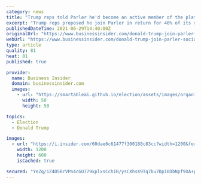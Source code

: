 ```yaml
---
category: news
title: "Trump reps told Parler he'd become an active member of the platform if it barred his critics, but it refused, book says"
excerpt: "Trump reps proposed he join Parler in return for 40% of its revenue and a ban on his critics. Parler balked at the idea, according to a new book."
publishedDateTime: 2021-06-29T14:40:00Z
originalUrl: "https://www.businessinsider.com/donald-trump-join-parler-social-media-refused-ban-his-critics-2021-6"
webUrl: "https://www.businessinsider.com/donald-trump-join-parler-social-media-refused-ban-his-critics-2021-6"
type: article
quality: 81
heat: 81
published: true

provider:
  name: Business Insider
  domain: businessinsider.com
  images:
    - url: "https://smartableai.github.io/election/assets/images/organizations/businessinsider.com-50x50.jpg"
      width: 50
      height: 50

topics:
  - Election
  - Donald Trump

images:
  - url: "https://i.insider.com/60dae6c61477f300188c83cc?width=1200&format=jpeg"
    width: 1200
    height: 600
    isCached: true

secured: "YeZq/1Z4D5BrVPn4cGU779xplxsCchIB/ysCXhsX9Tq7bu7Dpi0DbNpf9XA+pUjpWqwUUmi6Vnn9Gy81/xDDhNohJUPxzormmgVYHOY96HJxONx2BnlE5z/wzGuWNiYgesJQMaUTubSqAU8eby+UMHKI8m75AZcCS6TQG17NDKcPBZRRU723fzXNVDJelY7NJAf18g62L2NNdCSEirbW9N4T3t9lc69kh9oTBaxlY5dfvVlKH0xRzNfXZ7EjaZ4SzrK8P5SY9jOGvRUIOUil1vJFvRJ51DbTnKH0LI30OS1et3SKw3FPp3KwBlyWiXD6Vt5LoPemcDNzPoKgEfVOSfYPdIujVRj9QIXddR305kE=;Ya+r9D3dYozbbGiEqaOCCA=="
---
```


